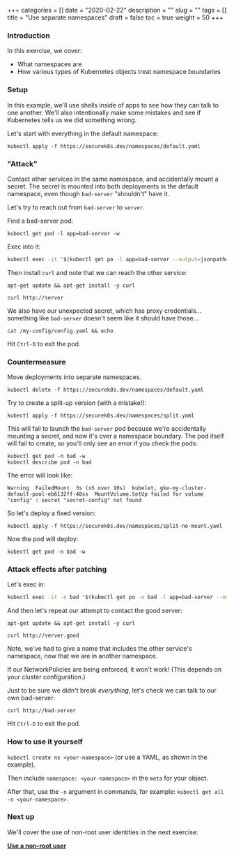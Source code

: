 +++
categories = []
date = "2020-02-22"
description = ""
slug = ""
tags = []
title = "Use separate namespaces"
draft = false
toc = true
weight = 50
+++

### Introduction
In this exercise, we cover:

 - What namespaces are
 - How various types of Kubernetes objects treat namespace boundaries

### Setup
In this example, we'll use shells inside of apps to see
how they can talk to one another.
We'll also intentionally make some mistakes and see if
Kubernetes tells us we did something wrong.

Let's start with everything in the default namespace:

```
kubectl apply -f https://securek8s.dev/namespaces/default.yaml
```

### "Attack"
Contact other services in the same namespace, and accidentally mount a secret.
The secret is mounted into both deployments in the default namespace, even though `bad-server` "shouldn't" have it.

Let's try to reach out from `bad-server` to `server`.

Find a bad-server pod:
```
kubectl get pod -l app=bad-server -w
```

Exec into it:
```bash
kubectl exec -it "$(kubectl get po -l app=bad-server --output=jsonpath='{.items[0].metadata.name}')" -- bash
```

Then install `curl` and note that we can reach the other service:
```
apt-get update && apt-get install -y curl
```
```
curl http://server
```

We also have our unexpected secret, which has proxy credentials... something like `bad-server` doesn't seem like it should have those...

```
cat /my-config/config.yaml && echo
```

Hit `Ctrl-D` to exit the pod.

### Countermeasure
Move deployments into separate namespaces.

```
kubectl delete -f https://securek8s.dev/namespaces/default.yaml
```

Try to create a split-up version (with a mistake!):

```
kubectl apply -f https://securek8s.dev/namespaces/split.yaml
```

This will fail to launch the `bad-server` pod because we're accidentally mounting a secret, and now it's over a namespace boundary.
The pod itself will fail to create, so you'll only see an error if you check the pods:

```
kubectl get pod -n bad -w
kubectl describe pod -n bad
```

The error will look like:
```
Warning  FailedMount  3s (x5 over 10s)  kubelet, gke-my-cluster-default-pool-eb6132ff-48ss  MountVolume.SetUp failed for volume "config" : secret "secret-config" not found
```

So let's deploy a fixed version:

```
kubectl apply -f https://securek8s.dev/namespaces/split-no-mount.yaml
```

Now the pod will deploy:

```
kubectl get pod -n bad -w
```

### Attack effects after patching
Let's exec in:
```bash
kubectl exec -it -n bad "$(kubectl get po -n bad -l app=bad-server --output=jsonpath='{.items[0].metadata.name}')" -- bash
```

And then let's repeat our attempt to contact the good server:
```
apt-get update && apt-get install -y curl
```
```
curl http://server.good
```

Note, we've had to give a name that includes the other service's namespace, now that we are in another namespace.

If our NetworkPolicies are being enforced, it won't work! (This depends on your cluster configuration.)

Just to be sure we didn't break _everything_, let's check we can talk to our own bad-server:

```
curl http://bad-server
```

Hit `Ctrl-D` to exit the pod.

### How to use it yourself
`kubectl create ns <your-namespace>` (or use a YAML, as shown in the example).

Then include `namespace: <your-namespace>` in the `meta` for your object.

After that, use the `-n` argument in commands, for example:
`kubectl get all -n <your-namespace>`.

### Next up
We'll cover the use of non-root user identities in the next exercise:

[**Use a non-root user**](../60-nonroot)

